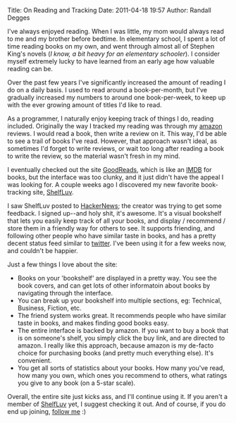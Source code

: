 Title: On Reading and Tracking
Date: 2011-04-18 19:57
Author: Randall Degges


I've always enjoyed reading. When I was little, my mom would always read to me
and my brother before bedtime. In elementary school, I spent a lot of time
reading books on my own, and went through almost all of Stephen King's novels
(*I know, a bit heavy for an elementary schooler*). I consider myself extremely
lucky to have learned from an early age how valuable reading can be.

Over the past few years I've significantly increased the amount of reading I do
on a daily basis. I used to read around a book-per-month, but I've gradually
increased my numbers to around one book-per-week, to keep up with the ever
growing amount of titles I'd like to read.

As a programmer, I naturally enjoy keeping track of things I do, reading
included. Originally the way I tracked my reading was through my [amazon][]
reviews. I would read a book, then write a review on it. This way, I'd be able
to see a trail of books I've read. However, that approach wasn't ideal, as
sometimes I'd forget to write reviews, or wait too long after reading a book to
write the review, so the material wasn't fresh in my mind.

I eventually checked out the site [GoodReads][], which is like an [IMDB][] for
books, but the interface was too clunky, and it just didn't have the appeal I
was looking for. A couple weeks ago I discovered my new favorite book-tracking
site, [ShelfLuv][].

I saw ShelfLuv posted to [HackerNews][]; the creator was trying to get some
feedback. I signed up--and holy shit, it's awesome. It's a visual bookshelf that
lets you easily keep track of all your books, and display / recommend / store
them in a friendly way for others to see. It supports friending, and following
other people who have similar taste in books, and has a pretty decent status
feed similar to [twitter][]. I've been using it for a few weeks now, and
couldn't be happier.

Just a few things I love about the site:

-   Books on your 'bookshelf' are displayed in a pretty way. You see the book
    covers, and can get lots of other informatoin about books by navigating
    through the interface.
-   You can break up your bookshelf into multiple sections, eg: Technical,
    Business, Fiction, etc.
-   The friend system works great. It recommends people who have similar taste
    in books, and makes finding good books easy.
-   The entire interface is backed by amazon. If you want to buy a book that is
    on someone's shelf, you simply click the buy link, and are directed to
    amazon. I really like this approach, because amazon is my de-facto choice
    for purchasing books (and pretty much everything else). It's convenient.
-   You get all sorts of statistics about your books. How many you've read, how
    many you own, which ones you recommend to others, what ratings you give to
    any book (on a 5-star scale).

Overall, the entire site just kicks ass, and I'll continue using it. If you
aren't a member of [ShelfLuv][] yet, I suggest checking it out. And of course,
if you do end up joining, [follow me][] :)


  [amazon]: http://www.amazon.com/ "amazon"
  [GoodReads]: http://www.goodreads.com/ "GoodReads"
  [IMDB]: http://www.imdb.com/ "IMDB"
  [ShelfLuv]: http://www.shelfluv.com/ "ShelfLuv"
  [HackerNews]: http://news.ycombinator.com/ "HackerNews"
  [twitter]: http://twitter.com/ "twitter"
  [follow me]: http://www.shelfluv.com/rdegges/ "Randall's Bookshelf"
